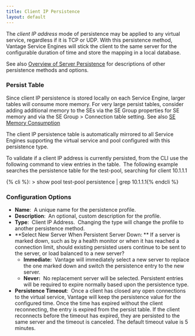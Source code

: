 ```yaml
---
title: Client IP Persistence
layout: default
---
```

The *client IP address* mode of persistence may be applied to any virtual service, regardless if it is TCP or UDP. With this persistence method, Vantage Service Engines will stick the client to the same server for the configurable duration of time and store the mapping in a local database.

See also <a href="/docs/17.1/overview-of-server-persistence">Overview of Server Persistence</a> for descriptions of other persistence methods and options.

### Persist Table

Since client IP persistence is stored locally on each Service Engine, larger tables will consume more memory.  For very large persist tables, consider adding additional memory to the SEs via the SE Group properties for SE memory and via the SE Group &gt; Connection table setting. See also <a href="/docs/17.1/se-memory-consumption">SE Memory Consumption</a>

The client IP persistence table is automatically mirrored to all Service Engines supporting the virtual service and pool configured with this persistence type.

To validate if a client IP address is currently persisted, from the CLI use the following command to view entries in the table.  The following example searches the persistence table for the test-pool, searching for client 10.1.1.1


{% cli %}: > show pool test-pool persistence | grep 10.1.1.1{% endcli %}  

### Configuration Options

* **Name**:  A unique name for the persistence profile.
* **Description**:  An optional, custom description for the profile.
* **Type**:  Client IP Address.  Changing the type will change the profile to another persistence method.
* **Select New Server When Persistent Server Down: ** If a server is marked down, such as by a health monitor or when it has reached a connection limit, should existing persisted users continue to be sent to the server, or load balanced to a new server?  
    * **Immediate:**  Vantage will immediately select a new server to replace the one marked down and switch the persistence entry to the new server.
    * **Never:**  No replacement server will be selected. Persistent entries will be required to expire normally based upon the persistence type.
* **Persistence Timeout**:  Once a client has closed any open connections to the virtual service, Vantage will keep the persistence value for the configured time. Once the time has expired without the client reconnecting, the entry is expired from the persist table. If the client reconnects before the timeout has expired, they are persisted to the same server and the timeout is canceled. The default timeout value is 5 minutes. 